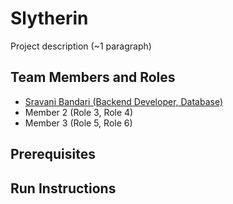 # Slytherin

Project description (~1 paragraph)

## Team Members and Roles

* [Sravani Bandari (Backend Developer, Database)](https://github.com/sravanibandari/CIS641-HW2-Bandari)
* Member 2 (Role 3, Role 4)
* Member 3 (Role 5, Role 6)

## Prerequisites

## Run Instructions
